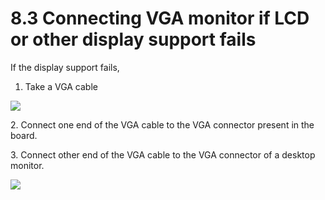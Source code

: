 # 8.3 Connecting VGA monitor if LCD or other display support fails

If the display support fails,&#x20;

1. Take a VGA cable

![](broken-reference)



2\. Connect one end of the VGA cable to the VGA connector present in the board.&#x20;

3\. Connect other end of the VGA cable to the VGA connector of a desktop monitor.&#x20;

![](broken-reference)
